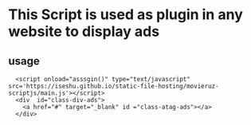 # This Script is used as plugin in any website to display ads

## usage

```
  <script onload="asssgin()" type="text/javascript" src='https://iseshu.github.io/static-file-hosting/movieruz-scriptjs/main.js'></script>
  <div  id="class-div-ads">
    <a href="#" target="_blank" id ="class-atag-ads"></a>
  </div>

```
